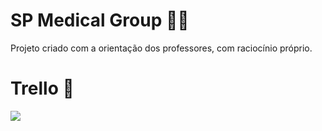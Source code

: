 # SP Medical Group 👨‍⚕️
Projeto criado com a orientação dos professores, com raciocínio próprio.

# Trello 📝
<p><a href="https://trello.com/b/eN40vsEh/sp-medical-group"> <img src="https://img.shields.io/badge/Trello-0052CC?style=for-the-badge&logo=trello&logoColor=white" /> </a></p>
